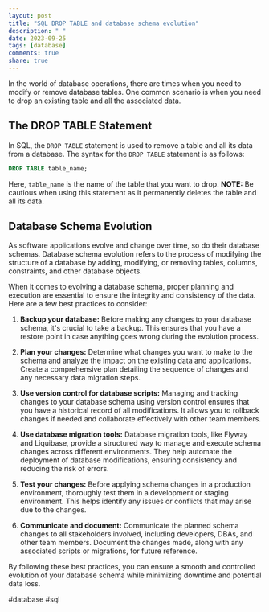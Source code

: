 ```yaml
---
layout: post
title: "SQL DROP TABLE and database schema evolution"
description: " "
date: 2023-09-25
tags: [database]
comments: true
share: true
---
```


In the world of database operations, there are times when you need to modify or remove database tables. One common scenario is when you need to drop an existing table and all the associated data.

## The DROP TABLE Statement

In SQL, the `DROP TABLE` statement is used to remove a table and all its data from a database. The syntax for the `DROP TABLE` statement is as follows:

```sql
DROP TABLE table_name;
```

Here, `table_name` is the name of the table that you want to drop. **NOTE:** Be cautious when using this statement as it permanently deletes the table and all its data.

## Database Schema Evolution

As software applications evolve and change over time, so do their database schemas. Database schema evolution refers to the process of modifying the structure of a database by adding, modifying, or removing tables, columns, constraints, and other database objects.

When it comes to evolving a database schema, proper planning and execution are essential to ensure the integrity and consistency of the data. Here are a few best practices to consider:

1. **Backup your database:** Before making any changes to your database schema, it's crucial to take a backup. This ensures that you have a restore point in case anything goes wrong during the evolution process.

2. **Plan your changes:** Determine what changes you want to make to the schema and analyze the impact on the existing data and applications. Create a comprehensive plan detailing the sequence of changes and any necessary data migration steps.

3. **Use version control for database scripts:** Managing and tracking changes to your database schema using version control ensures that you have a historical record of all modifications. It allows you to rollback changes if needed and collaborate effectively with other team members.

4. **Use database migration tools:** Database migration tools, like Flyway and Liquibase, provide a structured way to manage and execute schema changes across different environments. They help automate the deployment of database modifications, ensuring consistency and reducing the risk of errors.

5. **Test your changes:** Before applying schema changes in a production environment, thoroughly test them in a development or staging environment. This helps identify any issues or conflicts that may arise due to the changes.

6. **Communicate and document:** Communicate the planned schema changes to all stakeholders involved, including developers, DBAs, and other team members. Document the changes made, along with any associated scripts or migrations, for future reference.

By following these best practices, you can ensure a smooth and controlled evolution of your database schema while minimizing downtime and potential data loss.

#database #sql